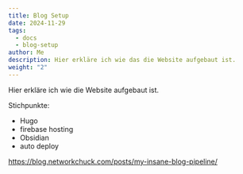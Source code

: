 ```yaml
---
title: Blog Setup
date: 2024-11-29
tags:
  - docs
  - blog-setup
author: Me
description: Hier erkläre ich wie das die Website aufgebaut ist.
weight: "2"
---
```

Hier erkläre ich wie die Website aufgebaut ist.

Stichpunkte:
- Hugo
- firebase hosting
- Obsidian
- auto deploy

https://blog.networkchuck.com/posts/my-insane-blog-pipeline/